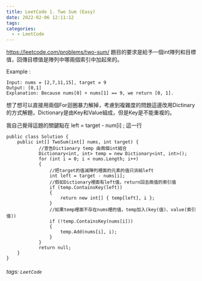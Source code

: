 ```yaml
---
title: LeetCode 1. Two Sum (Easy)
date: 2022-02-06 12:11:12
tags:
categories:
  - - LeetCode
---
```


https://leetcode.com/problems/two-sum/ 
題目的要求是給予一個int陣列和目標值，回傳目標值是陣列中哪兩個索引中加起來的。

Example :
```
Input: nums = [2,7,11,15], target = 9
Output: [0,1]
Explanation: Because nums[0] + nums[1] == 9, we return [0, 1].
```

想了想可以直接用兩個For迴圈暴力解掉，考慮到複雜度的問題這邊改用Dictinary的方式解題，Dictionary是由Key和Value組成，但是Key是不能重複的。

我自己覺得這題的關鍵點在 left = target - num[i] ; 這一行

<!-- more-->
```
public class Solution {
    public int[] TwoSum(int[] nums, int target) {
            //宣告Dictionary temp 由兩個int組合
            Dictionary<int, int> temp = new Dictionary<int, int>();
            for (int i = 0; i < nums.Length; i++)
            {
                //把target的值減陣列裡面的元素的值只派給left
                int left = target - nums[i];
                //假如Dictionary裡面有left值，return回去兩值的索引值
                if (temp.ContainsKey(left))
                {
                    return new int[] { temp[left], i };
                }
                //如果temp裡面不存在nums裡的值，temp加入(key(值)、value(索引值))
                if (!temp.ContainsKey(nums[i]))
                {
                    temp.Add(nums[i], i);
                }
            }
            return null;
    }
}
```

###### tags: `LeetCode`
